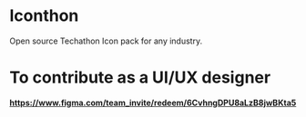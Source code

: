 # Iconthon
Open source Techathon  Icon pack for any industry.
# To contribute as a UI/UX designer
**https://www.figma.com/team_invite/redeem/6CvhngDPU8aLzB8jwBKta5**
